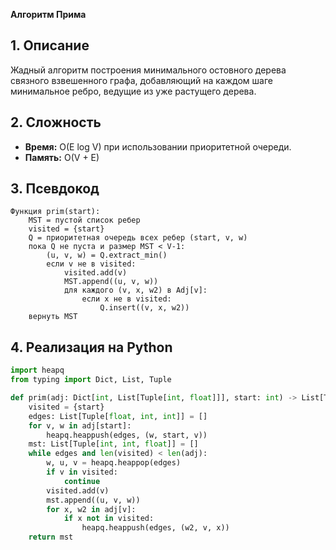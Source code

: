 **Алгоритм Прима**

## 1. Описание
Жадный алгоритм построения минимального остовного дерева связного взвешенного графа, добавляющий на каждом шаге минимальное ребро, ведущие из уже растущего дерева.

## 2. Сложность
- **Время:** O(E log V) при использовании приоритетной очереди.
- **Память:** O(V + E)

## 3. Псевдокод
```text
Функция prim(start):
    MST = пустой список ребер
    visited = {start}
    Q = приоритетная очередь всех ребер (start, v, w)
    пока Q не пуста и размер MST < V-1:
        (u, v, w) = Q.extract_min()
        если v не в visited:
            visited.add(v)
            MST.append((u, v, w))
            для каждого (v, x, w2) в Adj[v]:
                если x не в visited:
                    Q.insert((v, x, w2))
    вернуть MST
```

## 4. Реализация на Python
```python
import heapq
from typing import Dict, List, Tuple

def prim(adj: Dict[int, List[Tuple[int, float]]], start: int) -> List[Tuple[int, int, float]]:
    visited = {start}
    edges: List[Tuple[float, int, int]] = []
    for v, w in adj[start]:
        heapq.heappush(edges, (w, start, v))
    mst: List[Tuple[int, int, float]] = []
    while edges and len(visited) < len(adj):
        w, u, v = heapq.heappop(edges)
        if v in visited:
            continue
        visited.add(v)
        mst.append((u, v, w))
        for x, w2 in adj[v]:
            if x not in visited:
                heapq.heappush(edges, (w2, v, x))
    return mst
```

